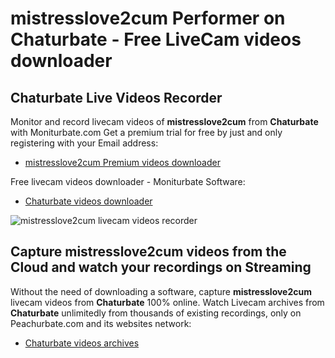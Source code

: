 # mistresslove2cum Performer on Chaturbate - Free LiveCam videos downloader

## Chaturbate Live Videos Recorder

Monitor and record livecam videos of **mistresslove2cum** from **Chaturbate** with Moniturbate.com
Get a premium trial for free by just and only registering with your Email address:
* [mistresslove2cum Premium videos downloader](https://moniturbate.com/request-demo-licence-key.html)

Free livecam videos downloader - Moniturbate Software:
* [Chaturbate videos downloader](https://moniturbate.com/moniturbate-download-software.html)

![mistresslove2cum livecam videos recorder](https://peachurnet.com/templates/moniturbate-software.png)


## Capture mistresslove2cum videos from the Cloud and watch your recordings on Streaming

Without the need of downloading a software, capture **mistresslove2cum** livecam videos from **Chaturbate** 100% online.
Watch Livecam archives from **Chaturbate** unlimitedly from thousands of existing recordings, only on Peachurbate.com and its websites network:
* [Chaturbate videos archives](https://peachurnet.com/)